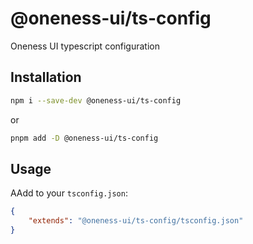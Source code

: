 # @oneness-ui/ts-config

Oneness UI typescript configuration

## Installation

```bash
npm i --save-dev @oneness-ui/ts-config
```

or

```bash
pnpm add -D @oneness-ui/ts-config
```

## Usage

AAdd to your `tsconfig.json`:

```json
{
    "extends": "@oneness-ui/ts-config/tsconfig.json"
}
```
